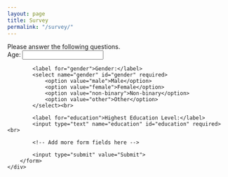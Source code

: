 ```yaml
---
layout: page
title: Survey
permalink: "/survey/"
---
```


<head>
    <title>Participant Demographics</title>
</head>
<body>
    <div class="container">
            Please answer the following questions. 
        <form action="submit_demographics.php" method="post">
            <label for="age">Age:</label>
            <input type="text" name="age" id="age" required><br>

            <label for="gender">Gender:</label>
            <select name="gender" id="gender" required>
                <option value="male">Male</option>
                <option value="female">Female</option>
                <option value="non-binary">Non-binary</option>
                <option value="other">Other</option>
            </select><br>

            <label for="education">Highest Education Level:</label>
            <input type="text" name="education" id="education" required><br>

            <!-- Add more form fields here -->

            <input type="submit" value="Submit">
        </form>
    </div>
</body>
